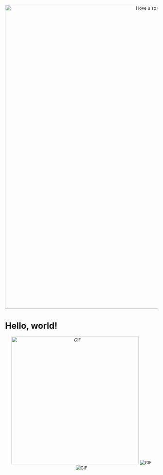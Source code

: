 <p align="center">
<img src="https://github.com/rcarmen-btc/rcarmen-btc/blob/main/riserlarenss.gif" alt="I love u so much, Anya!" title="I love u so much, Anya!" width="1000"  align="middle"/>
</p>

<!-- Required meta tags -->
<meta charset="utf-8">
<meta name="viewport" content="width=device-width, initial-scale=1">

<!-- Bootstrap CSS -->
<link href="https://cdn.jsdelivr.net/npm/bootstrap@5.0.2/dist/css/bootstrap.min.css" rel="stylesheet" integrity="sha384-EVSTQN3/azprG1Anm3QDgpJLIm9Nao0Yz1ztcQTwFspd3yD65VohhpuuCOmLASjC" crossorigin="anonymous">

<title>Hello, world!</title>
<h1>Hello, world!</h1>

<!-- Optional JavaScript; choose one of the two! -->

<!-- Option 1: Bootstrap Bundle with Popper -->
<script src="https://cdn.jsdelivr.net/npm/bootstrap@5.0.2/dist/js/bootstrap.bundle.min.js" integrity="sha384-MrcW6ZMFYlzcLA8Nl+NtUVF0sA7MsXsP1UyJoMp4YLEuNSfAP+JcXn/tWtIaxVXM" crossorigin="anonymous"></script>

<!-- Option 2: Separate Popper and Bootstrap JS -->
<!--
<script src="https://cdn.jsdelivr.net/npm/@popperjs/core@2.9.2/dist/umd/popper.min.js" integrity="sha384-IQsoLXl5PILFhosVNubq5LC7Qb9DXgDA9i+tQ8Zj3iwWAwPtgFTxbJ8NT4GN1R8p" crossorigin="anonymous"></script>
<script src="https://cdn.jsdelivr.net/npm/bootstrap@5.0.2/dist/js/bootstrap.min.js" integrity="sha384-cVKIPhGWiC2Al4u+LWgxfKTRIcfu0JTxR+EQDz/bgldoEyl4H0zUF0QKbrJ0EcQF" crossorigin="anonymous"></script>
-->

<p align="center">
<img hight="400" width="420" alt="GIF" src="https://leetcode.card.workers.dev/?username=rcarmen-btc"/>
<img alt="GIF" src="https://img.shields.io/badge/python-3671A0?style=for-the-badge&logo=python&logoColor=ffdd54"/>
<img alt="GIF" src="https://img.shields.io/badge/python-3671A0?style=for-the-badge&logo=python&logoColor=ffdd54"/>


</p>


